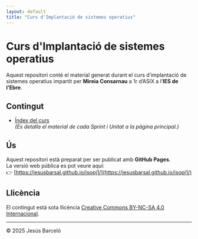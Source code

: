 ```yaml
---
layout: default
title: "Curs d'Implantació de sistemes operatius"
---
```


# Curs d'Implantació de sistemes operatius

Aquest repositori conté el material generat durant el curs d’implantació de sistemes operatius impartit per **Mireia Consarnau** a 1r d’ASIX a l’**IES de l’Ebre**.

## Contingut

- [Índex del curs](index.md)  
  *(Es detalla el material de cada Sprint i Unitat a la pàgina principal.)*

## Ús

Aquest repositori està preparat per ser publicat amb **GitHub Pages**.  
La versió web pública es pot veure aquí:  
👉 [https://jesusbarsal.github.io/isopj1/](https://jesusbarsal.github.io/isopj1/)

## Llicència

El contingut està sota llicència [Creative Commons BY-NC-SA 4.0 Internacional](LICENSE.md).

---

© 2025 Jesús Barceló


